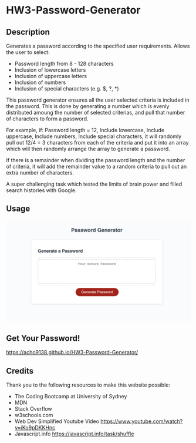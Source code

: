# HW3-Password-Generator

## Description

Generates a password according to the specified user requirements. Allows the user to select:

 - Password length from 8 - 128 characters
 - Inclusion of lowercase letters
 - Inclusion of uppercase letters
 - Inclusion of numbers
 - Inclusion of special characters (e.g. $, ?, *)

This password generator ensures all the user selected criteria is included in the password. This is done by generating a number which is evenly distributed amoung the number of selected criterias, and pull that number of characters to form a password. 
 
For example, if:
    Password length = 12,
    Include lowercase,
    Include uppercase,
    Include numbers,
    Include special characters,
it will randomly pull out 12/4 = 3 characters from each of the criteria and put it into an array which will then randomly arrange the array to generate a password.

If there is a remainder when dividing the password length and the number of criteria, it will add the remainder value to a random criteria to pull out an extra number of characters.

A super challenging task which tested the limits of brain power and filled search histories with Google.

## Usage

![image](./screenshot.png)

## Get Your Password!

https://acho9138.github.io/HW3-Password-Generator/

## Credits

Thank you to the following resources to make this website possible:

- The Coding Bootcamp at University of Sydney
- MDN
- Stack Overflow
- w3schools.com
- Web Dev Simplified Youtube Video https://www.youtube.com/watch?v=iKo9pDKKHnc
- Javascript.info https://javascript.info/task/shuffle
